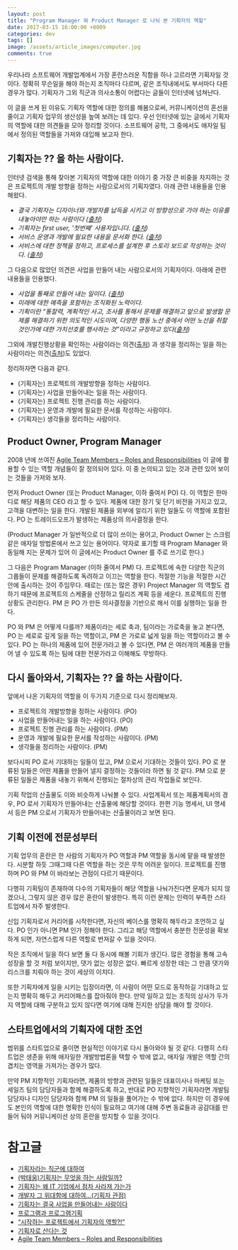```yaml
---
layout: post
title: "Program Manager 와 Product Manager 로 나눠 본 기획자의 역할"
date: 2017-03-15 16:00:00 +0009
categories: dev
tags: []
image: /assets/article_images/computer.jpg
comments: true
---
```


우리나라 소프트웨어 개발업계에서 가장 혼란스러운 직함을 하나 고르라면 기획자일 것이다. 정확히 무슨일을 해야 하는지 조직마다 다르며, 같은 조직내에서도 부서마다 다른 경우가 많다. 기획자가 그외 직군과 의사소통이 어렵다는 글들이 인터넷에 넘쳐난다.

이 글을 쓰게 된 이유도 기획자 역할에 대한 정의를 해봄으로써, 커뮤니케이션의 혼선을 줄이고  기획자 업무의 생산성을 높여 보려는 데 있다. 우선 인터넷에 있는 글에서 기획자의 역할에 대한 의견들을 모아 정리할 것이다. 소프트웨어 공학, 그 중에서도 애자일 팀에서 정의된 역할들을 가져와 대입해 보고자 한다.

## 기획자는 ?? 을 하는 사람이다.
인터넷 검색을 통해 찾아본 기획자의 역할에 대한 이야기 중 가장 큰 비중을 차지하는 것은 프로젝트의 개발 방향을 정하는 사람으로서의 기획자였다. 아래 관련 내용들을 인용해왔다.

* *결국 기획자는 디자이너와 개발자를 납득을 시키고 이 방향성으로 가야 하는 이유를 내놓아야만 하는 사람이다 ([출처](http://ppss.kr/archives/18885))*
* *기획자는 first user, '첫번째’ 사용자입니다. ([출처](http://m.inews24.com/view.php?g_serial=570359&g_menu=042105))*
* *서비스 운영과 개발에 필요한 내용을 문서화 한다. ([출처](http://seokjun.kr/why-engineers-become-ceo/))*
* *서비스에 대한 정책을 정하고, 프로세스를 설계한 후 스토리 보드로 작성하는 것이다. ([출처](http://www.vonzone.kr/%EA%B0%9C%EB%B0%9C%EC%9E%90-%EA%B7%B8-%EC%9C%84%EB%8C%80%ED%95%A8%EC%97%90-%EB%8C%80%ED%95%98%EC%97%AC-%EA%B8%B0%ED%9A%8D%EC%9E%90-%EA%B4%80%EC%A0%90/))*


그 다음으로 많았던 의견은 사업을 만들어 내는 사람으로서의 기획자이다. 아래에 관련 내용들을 인용했다.

* *사업을 통째로 만들어 내는 일이다. ([출처](https://brunch.co.kr/@wjdrudwls87/17))*
* *미래에 대한 예측을 포함하는 조직화된 노력이다.*
* *기획이란 “통찰력, 계획적인 사고, 조사를 통해서 문제를 해결하고 앞으로 발생할 문제를 해결하기 위한 의도적인 시도이며, 다양한 행동 노선 중에서 어떤 노선을 취할 것인가에 대한 가치선호를 행사하는 것”이라고 규정하고 있다([출처](http://blog.daum.net/joeun0255/14))*

그외에 개발진행상황을 확인하는 사람이라는 의견([출처](https://medium.com/@baejinho/%EC%8B%9C%EC%9E%91%ED%95%98%EB%8A%94-%ED%94%84%EB%A1%9C%EC%A0%9D%ED%8A%B8%EC%97%90%EC%84%9C-%EA%B8%B0%ED%9A%8D%EC%9E%90%EC%9D%98-%EC%97%AD%ED%95%A0-d59f18716972#.72lr3kwhu)) 과 생각을 정리하는 일을 하는 사람이라는 의견([출처](http://www.huffingtonpost.kr/woojung-kim/story_b_7590650.html))도 있었다.

정리하자면 다음과 같다.

* (기획자는) 프로젝트의 개발방향을 정하는 사람이다.
* (기획자는) 사업을 만들어내는 일을 하는 사람이다.
* (기획자는) 프로젝트 진행 관리를 하는 사람이다.
* (기획자는) 운영과 개발에 필요한 문서를 작성하는 사람이다.
* (기획자는) 생각들을 정리하는 사람이다.

## Product Owner, Program Manager
2008 년에 쓰여진 [Agile Team Members – Roles and Responsibilities](https://aaron.sanders.name/agile-team-members-roles-and-responsibilities/) 이 글에 활용할 수 있는 역할 개념들이 잘 정의되어 있다. 이 중 논의되고 있는 것과 관련 있어 보이는 것들을 가져와 보자.

먼저 Product Owner (또는 Product Manager, 이하 줄여서 PO) 다. 이 역할은 한마디로 해당 제품의 CEO 라고 할 수 있다. 제품에 대한 장기 및 단기 비전을 가지고 있고, 고객을 대변하는 일을 한다. 개발된 제품을 외부에 알리기 위한 일들도 이 역할에 포함된다. PO 는 트레이드오프가 발생하는 제품상의 의사결정을 한다.

(Product Manager 가 일반적으로 더 많이 쓰이는 용어고, Product Owner 는 스크럼 같은 애자일 방법론에서 쓰고 있는 용어이다. 약자로 표기할 때 Program Manager 와 동일해 지는 문제가 있어 이 글에서는 Product Owner 를 주로 쓰기로 한다.)

그 다음은 Program Manager (이하 줄여서 PM) 다. 프로젝트에 속한 다양한 직군의 그룹들이 문제를 해결하도록 독려하고 이끄는 역할을 한다. 적절한 기능을 적절한 시간 안에 출시하는 것이 주임무다. 때로는 (또는 많은 경우) Project Manager 의 역할도 겸하기 때문에 프로젝트의 스케줄을 산정하고 릴리즈 계획 등을 세운다. 프로젝트의 진행상황도 관리한다. PM 은 PO 가 만든 의사결정을 기반으로 해서 이를 실행하는 일을 한다.

PO 와 PM 은 어떻게 다를까? 제품이라는 세로 축과, 팀이라는 가로축을 놓고 본다면, PO 는 세로로 깊게 일을 하는 역할이고, PM 은 가로로 넓게 일을 하는 역할이라고 볼 수 있다. PO 는 하나의 제품에 있어 전문가라고 볼 수 있다면, PM 은 여러개의 제품을 만들어 낼 수 있도록 하는 팀에 대한 전문가라고 이해해도 무방하다.

## 다시 돌아와서, 기획자는 ?? 을 하는 사람이다.
앞에서 나온 기획자의 역할을 이 두가지 기준으로 다시 정리해보자.

* 프로젝트의 개발방향을 정하는 사람이다. (PO)
* 사업을 만들어내는 일을 하는 사람이다. (PO)
* 프로젝트 진행 관리를 하는 사람이다. (PM)
* 운영과 개발에 필요한 문서를 작성하는 사람이다. (PM)
* 생각들을 정리하는 사람이다. (PM)

보다시피 PO 로서 기대하는 일들이 있고, PM 으로서 기대하는 것들이 있다. PO 로 분류된 일들은 어떤 제품을 만들어 낼지 결정하는 것들이라 하면 될 것 같다. PM 으로 분류된 일들은 제품을 내놓기 위해서 진행되는 절차상의 관리 작업들로 보인다.

기획 작업의 산출물도 이와 비슷하게 나눠볼 수 있다. 사업계획서 또는 제품계획서의 경우, PO 로서 기획자가 만들어내는 산출물에 해당할 것이다. 한편 기능 명세서, UI 명세서 등은 PM 으로서 기획자가 만들어내는 산출물이라고 보면 된다.

## 기획 이전에 전문성부터
기획 업무의 혼란은 한 사람의 기획자가 PO 역할과 PM 역할을 동시에 맡을 때 발생한다. 시분할 하듯 그때그때 다른 역할을 하는 것은 무척 어려운 일이다. 프로젝트를 진행하며 PO 와 PM 이 바라보는 관점이 다르기 때문이다.

다행히 기획팀이 존재하여 다수의 기획자들이 해당 역할을 나눠가진다면 문제가 되지 않겠으나, 그렇지 않은 경우 많은 혼란이 발생한다. 특히 이런 문제는 인력이 부족한 스타트업에서 자주 발생한다.

신입 기획자로서 커리어를 시작한다면, 자신의 베이스를 명확히 해두라고 조언하고 싶다. PO 인가 아니면 PM 인가 정해야 한다. 그리고 해당 역할에서 충분한 전문성을 확보하게 되면, 자연스럽게 다른 역할로 번져갈 수 있을 것이다.

작은 조직에서 일을 하다 보면 둘 다 동시에 해볼 기회가 생긴다. 많은 경험을 통해 고속성장을 할 것 처럼 보이지만, 댓가 없는 성장은 없다. 빠르게 성장한 데는 그 만큼 댓가와 리스크를 치뤄야 하는 것이 세상의 이치다.

또한 기획자에게 일을 시키는 입장이라면, 이 사람이 어떤 모드로 동작하길 기대하고 있는지 명확히 해두고 커리어패스를 잡아줘야 한다. 만약 일하고 있는 조직의 상사가 두가지 역할에 대해 구분하고 있지 않다면 여기에 대해 진지한 상담을 해야 할 것이다.

## 스타트업에서의 기획자에 대한 조언
범위를 스타트업으로 줄이면 현실적인 이야기로 다시 돌아와야 될 것 같다. 다행히 스타트업은 생존을 위해 애자일한 개발방법론을 택할 수 밖에 없고, 애자일 개발은 역할 간의 겹치는 영역을 가져가는 경우가 많다.

만약 PM 지향적인 기획자라면, 제품의 방향과 관련된 일들은 대표이사나 마케팅 또는 세일즈 팀의 담당자들과 함께 해결하도록 하고, 반대로 PO 지향적인 기획자라면 개발팀 담당자나 디자인 담당자와 함께 PM 의 일들을 풀어가는 수 밖에 없다. 하지만 이 경우에도 본인의 역할에 대한 명확한 인식이 필요하고 여기에 대해 주변 동료들과 공감대를 만들어 둬야 커뮤니케이션 상의 혼란을 방지할 수 있을 것이다.


# 참고글
* [기획자라는 직군에 대하여](http://ppss.kr/archives/18885)
* [(박태웅)기획자는 무엇을 하는 사람일까?](http://m.inews24.com/view.php?g_serial=570359&g_menu=042105)
* [기획자는 왜 IT 기업에서 점차 사라져 가는가](http://seokjun.kr/why-engineers-become-ceo/)
* [개발자 그 위대함에 대하여…(기획자 관점)](http://www.vonzone.kr/%EA%B0%9C%EB%B0%9C%EC%9E%90-%EA%B7%B8-%EC%9C%84%EB%8C%80%ED%95%A8%EC%97%90-%EB%8C%80%ED%95%98%EC%97%AC-%EA%B8%B0%ED%9A%8D%EC%9E%90-%EA%B4%80%EC%A0%90/)
* [기획자는 결국 사업을 만들어내는 사람이다](https://brunch.co.kr/@wjdrudwls87/17)
* [프로그램과 프로그램기획](http://blog.daum.net/joeun0255/14)
* [“시작하는 프로젝트에서 기획자의 역할?!”](https://medium.com/@baejinho/%EC%8B%9C%EC%9E%91%ED%95%98%EB%8A%94-%ED%94%84%EB%A1%9C%EC%A0%9D%ED%8A%B8%EC%97%90%EC%84%9C-%EA%B8%B0%ED%9A%8D%EC%9E%90%EC%9D%98-%EC%97%AD%ED%95%A0-d59f18716972#.72lr3kwhu)
* [기획자로 산다는 것](http://www.huffingtonpost.kr/woojung-kim/story_b_7590650.html)
* [Agile Team Members – Roles and Responsibilities](https://aaron.sanders.name/agile-team-members-roles-and-responsibilities/)

